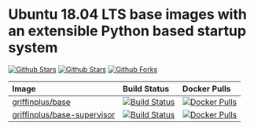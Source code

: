 # Ubuntu 18.04 LTS base images with an extensible Python based startup system

[![Github Stars](https://img.shields.io/github/stars/griffinplus/docker-base.svg?label=github%20%E2%98%85)](https://github.com/griffinplus/docker-base/)
[![Github Stars](https://img.shields.io/github/contributors/griffinplus/docker-base.svg)](https://github.com/griffinplus/docker-base/)
[![Github Forks](https://img.shields.io/github/forks/griffinplus/docker-base.svg?label=github%20forks)](https://github.com/griffinplus/docker-base/)

| Image                                                          | Build Status                                                                                                                                                                                                                                        | Docker Pulls
| :------------------------------------------------------------- | :-------------------------------------------------------------------------------------------------------------------------------------------------------------------------------------------------------------------------------------------------- | :--------------------------------------------------------------------------------------------------------------------------------------------------
| [griffinplus/base](./base/README.md)                           | [![Build Status](https://dev.azure.com/griffinplus/docker-base/_apis/build/status/base%20-%20Build%20latest%20Version?branchName=master)](https://dev.azure.com/griffinplus/docker-base/_build/latest?definitionId=5&branchName=master)             | [![Docker Pulls](https://img.shields.io/docker/pulls/griffinplus/base.svg)](https://hub.docker.com/r/griffinplus/base/)
| [griffinplus/base-supervisor](./base-supervisor/README.md)     | [![Build Status](https://dev.azure.com/griffinplus/docker-base/_apis/build/status/base-supervisor%20-%20Build%20latest%20Version?branchName=master)](https://dev.azure.com/griffinplus/docker-base/_build/latest?definitionId=6&branchName=master)  | [![Docker Pulls](https://img.shields.io/docker/pulls/griffinplus/base-supervisor.svg)](https://hub.docker.com/r/griffinplus/base-supervisor/)

